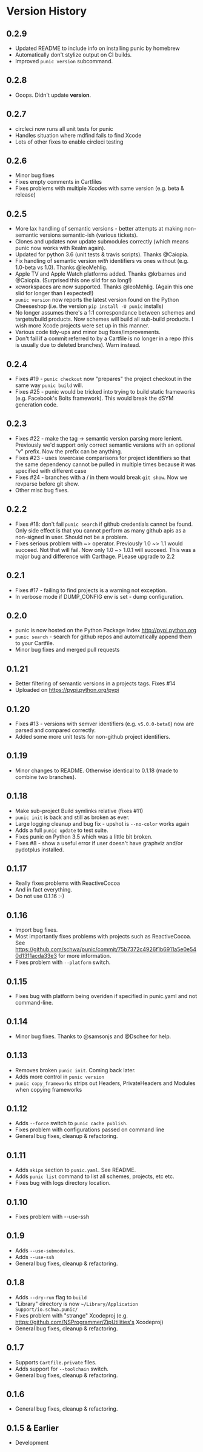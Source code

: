 # Version History

## 0.2.9

* Updated README to include info on installing punic by homebrew
* Automatically don't stylize output on CI builds.
* Improved `punic version` subcommand.

## 0.2.8

* Ooops. Didn't update __version__.

## 0.2.7

* circleci now runs all unit tests for punic
* Handles situation where mdfind fails to find Xcode
* Lots of other fixes to enable circleci testing

## 0.2.6

* Minor bug fixes
* Fixes empty comments in Cartfiles
* Fixes problems with multiple Xcodes with same version (e.g. beta & release)

## 0.2.5

* More lax handling of semantic versions - better attempts at making non-semantic versions semantic-ish (various tickets).
* Clones and updates now update submodules correctly (which means punic now works with Realm again).
* Updated for python 3.6 (unit tests & travis scripts). Thanks @Caiopia.
* Fix handling of semantic version _with_ identifiers vs ones without (e.g. 1.0-beta vs 1.0). Thanks @leoMehlig.
* Apple TV and Apple Watch platforms added. Thanks @krbarnes and @Caiopia. (Surprised this one slid for so long!)
* xcworkspaces are now supported. Thanks @leoMehlig. (Again this one slid for longer than I expected!)
* `punic version` now reports the latest version found on the Python Cheeseshop (i.e. the version `pip install -U punic` installs)
* No longer assumes there's a 1:1 correspondance between schemes and targets/build products. Now schemes will build all sub-build products. I wish more Xcode projects were set up in this manner.
* Various code tidy-ups and minor bug fixes/improvements.
* Don't fail if a commit referred to by a Cartfile is no longer in a repo (this is usually due to deleted branches). Warn instead.

## 0.2.4

* Fixes #19 - `punic checkout` now "prepares" the project checkout in the same way `punic build` will.
* Fixes #25 - punic would be tricked into trying to build static frameworks (e.g. Facebook's Bolts framework). This would break the dSYM generation code.

## 0.2.3

* Fixes #22 - make the tag -> semantic version parsing more lenient. Previously we'd support only correct semantic versions with an optional "v" prefix. Now the prefix can be anything.
* Fixes #23 - uses lowercase comparisons for project identifiers so that the same dependency cannot be pulled in multiple times because it was specified with different case
* Fixes #24 - branches with a / in them would break `git show`. Now we revparse before git show.
* Other misc bug fixes.

## 0.2.2

* Fixes #18: don't fail `punic search` if github credentials cannot be found. Only side effect is that you cannot perform as many github apis as a non-signed in user. Should not be a problem.
* Fixes serious problem with ~> operator. Previously 1.0 ~> 1.1 would succeed. Not that will fail. Now only 1.0 ~> 1.0.1 will succeed. This was a major bug and difference with Carthage. PLease upgrade to 2.2

## 0.2.1

* Fixes #17 - failing to find projects is a warning not exception.
* In verbose mode if DUMP_CONFIG env is set - dump configuration.

## 0.2.0

* punic is now hosted on the Python Package Index http://pypi.python.org
* `punic search` - search for github repos and automatically append them to your Cartfile.
* Minor bug fixes and merged pull requests

## 0.1.21

* Better filtering of semantic versions in a projects tags. Fixes #14
* Uploaded on https://pypi.python.org/pypi

## 0.1.20

* Fixes #13 - versions with semver identifiers (e.g. `v5.0.0-beta6`) now are parsed and compared correctly.
* Added some more unit tests for non-github project identifiers.

## 0.1.19


* Minor changes to README. Otherwise identical to 0.1.18 (made to combine two branches).

## 0.1.18

* Make sub-project Build symlinks relative (fixes #11)
* `punic init` is back and still as broken as ever.
* Large logging cleanup and bug fix - upshot is `--no-color` works again
* Adds a full `punic update` to test suite.
* Fixes punic on Python 3.5 which was a little bit broken.
* Fixes #8 - show a useful error if user doesn't have graphviz and/or pydotplus installed.

## 0.1.17

* Really fixes problems with ReactiveCocoa
* And in fact everything.
* Do not use 0.1.16 :-)

## 0.1.16

* Import bug fixes.
* Most importantly fixes problems with projects such as ReactiveCocoa. See https://github.com/schwa/punic/commit/75b7372c4926f1b6911a5e0e540d1311acda33e3 for more information.
* Fixes problem with `--platform` switch. 

## 0.1.15

* Fixes bug with platform being overiden if specified in punic.yaml and not command-line.

## 0.1.14

* Minor bug fixes. Thanks to @samsonjs and @Dschee for help.

## 0.1.13

* Removes broken `punic init`. Coming back later.
* Adds more control in `punic version`
* `punic copy_frameworks` strips out Headers, PrivateHeaders and Modules when copying frameworks

## 0.1.12

* Adds `--force` switch to `punic cache publish`.
* Fixes problem with configurations passed on command line
* General bug fixes, cleanup & refactoring.

## 0.1.11

* Adds `skips` section to `punic.yaml`. See README.
* Adds `punic list` command to list all schemes, projects, etc etc.
* Fixes bug with logs directory location.

## 0.1.10

* Fixes problem with --use-ssh

## 0.1.9

* Adds `--use-submodules`.
* Adds `--use-ssh`
* General bug fixes, cleanup & refactoring.

## 0.1.8

* Adds `--dry-run` flag to `build`
* "Library" directory is now `~/Library/Application Support/io.schwa.punic/`
* Fixes problem with "strange" Xcodeproj (e.g. https://github.com/NSProgrammer/ZipUtilities's Xcodeproj)
* General bug fixes, cleanup & refactoring.

## 0.1.7

* Supports `Cartfile.private` files.
* Adds support for `--toolchain` switch.
* General bug fixes, cleanup & refactoring.

## 0.1.6

* General bug fixes, cleanup & refactoring.

## 0.1.5 & Earlier

* Development
